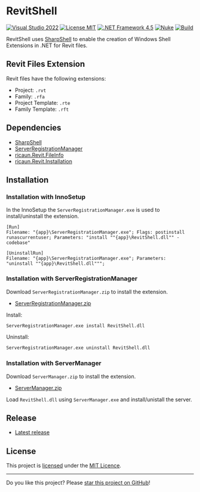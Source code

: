# RevitShell

[![Visual Studio 2022](https://img.shields.io/badge/Visual%20Studio-2022-blue)](../..)
[![License MIT](https://img.shields.io/badge/License-MIT-blue.svg)](LICENSE)
[![.NET Framework 4.5](https://img.shields.io/badge/.NET%20Framework%204.5-blue.svg)](../..)
[![Nuke](https://img.shields.io/badge/Nuke-Build-blue)](https://nuke.build/)
[![Build](../../actions/workflows/Build.yml/badge.svg)](../../actions)

RevitShell uses [SharpShell](https://github.com/dwmkerr/sharpshell) to enable the creation of Windows Shell Extensions in .NET for Revit files.

## Revit Files Extension

Revit files have the following extensions:

* Project: `.rvt`
* Family: `.rfa`
* Project Template: `.rte`
* Family Template: `.rft`

## Dependencies

* [SharpShell](https://github.com/dwmkerr/sharpshell)
* [ServerRegistrationManager](https://www.nuget.org/packages/ServerRegistrationManager)
* [ricaun.Revit.FileInfo](https://github.com/ricaun-io/ricaun.Revit.FileInfo)
* [ricaun.Revit.Installation](https://github.com/ricaun-io/ricaun.Revit.Installation)

## Installation

### Installation with InnoSetup

In the InnoSetup the `ServerRegistrationManager.exe` is used to install/uninstall the extension.

```
[Run]
Filename: "{app}\ServerRegistrationManager.exe"; Flags: postinstall runascurrentuser; Parameters: "install ""{app}\RevitShell.dll"" -codebase"

[UninstallRun]
Filename: "{app}\ServerRegistrationManager.exe"; Parameters: "uninstall ""{app}\RevitShell.dll""";
```

### Installation with ServerRegistrationManager

Download `ServerRegistrationManager.zip` to install the extension.

* [ServerRegistrationManager.zip](https://github.com/dwmkerr/sharpshell/releases/latest/)

Install:

```cmd
ServerRegistrationManager.exe install RevitShell.dll
```

Uninstall:

```cmd
ServerRegistrationManager.exe uninstall RevitShell.dll
```

### Installation with ServerManager

Download `ServerManager.zip` to install the extension.

* [ServerManager.zip](https://github.com/dwmkerr/sharpshell/releases/latest/)

Load `RevitShell.dll` using `ServerManager.exe` and install/unistall the server.

## Release

* [Latest release](../../releases/latest)

## License

This project is [licensed](LICENSE) under the [MIT Licence](https://en.wikipedia.org/wiki/MIT_License).

---

Do you like this project? Please [star this project on GitHub](../../stargazers)!